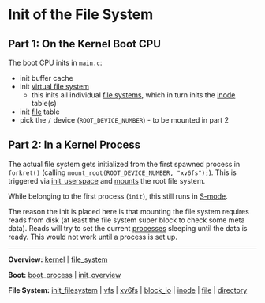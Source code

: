 # Init of the File System


## Part 1: On the Kernel Boot CPU

The boot CPU inits in `main.c`:
- init buffer cache
- init [virtual file system](vfs.md)
	- this inits all individual [file systems](file_system.md), which in turn inits the [inode](inode.md) table(s)
- init [file](file.md) table
- pick the `/` device (`ROOT_DEVICE_NUMBER`) - to be mounted in part 2


## Part 2: In a Kernel Process

The actual file system gets initialized from the first spawned process in `forkret()` (calling `mount_root(ROOT_DEVICE_NUMBER, "xv6fs");`). This is triggered via [init_userspace](../processes/init_userspace.md) and [mounts](../syscalls/mount.md) the root file system.

While belonging to the first process (`init`), this still runs in [S-mode](../../riscv/S-mode.md).

The reason the init is placed here is that mounting the file system requires reads from disk (at least the file system super block to check some meta data). Reads will try to set the current [processes](../processes/processes.md) sleeping until the data is ready. This would not work until a process is set up.


---
**Overview:** [kernel](../kernel.md) | [file_system](file_system.md)

**Boot:** [boot_process](../overview/boot_process.md) | [init_overview](../overview/init_overview.md)

**File System:** [init_filesystem](init_filesystem.md) | [vfs](vfs.md) | [xv6fs](xv6fs/xv6fs.md) | [block_io](block_io.md) | [inode](inode.md) | [file](file.md) | [directory](directory.md)

